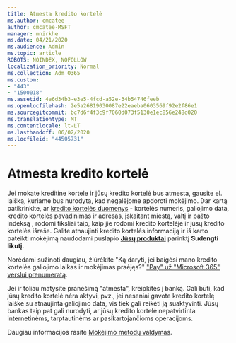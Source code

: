 ```yaml
---
title: Atmesta kredito kortelė
ms.author: cmcatee
author: cmcatee-MSFT
manager: mnirkhe
ms.date: 04/21/2020
ms.audience: Admin
ms.topic: article
ROBOTS: NOINDEX, NOFOLLOW
localization_priority: Normal
ms.collection: Adm_O365
ms.custom:
- "443"
- "1500018"
ms.assetid: 4e6d34b3-e3e5-4fcd-a52e-34b54746feeb
ms.openlocfilehash: 2e5a26819030087e22eaeba0603569f92e2f86e1
ms.sourcegitcommit: bc7d6f4f3c9f7060d073f5130e1ec856e248d020
ms.translationtype: MT
ms.contentlocale: lt-LT
ms.lasthandoff: 06/02/2020
ms.locfileid: "44505731"
---
```

# <a name="declined-credit-card"></a>Atmesta kredito kortelė

Jei mokate kreditine kortele ir jūsų kredito kortelė bus atmesta, gausite el. laišką, kuriame bus nurodyta, kad negalėjome apdoroti mokėjimo. Dar kartą patikrinkite, ar [kredito kortelės duomenys](https://go.microsoft.com/fwlink/p/?linkid=842054) - kortelės numeris, galiojimo data, kredito kortelės pavadinimas ir adresas, įskaitant miestą, valtį ir pašto indeksą , rodomi tiksliai taip, kaip jie rodomi kredito kortelėje ir jūsų kredito kortelės išraše. Galite atnaujinti kredito kortelės informaciją ir iš karto pateikti mokėjimą naudodami puslapio **[Jūsų produktai](https://go.microsoft.com/fwlink/p/?linkid=842054)** parinktį **Sudengti likutį.** 

Norėdami sužinoti daugiau, žiūrėkite "Ką daryti, jei baigėsi mano kredito kortelės galiojimo laikas ir mokėjimas praėjęs?" ["Pay" už "Microsoft 365" verslui prenumeratą](https://docs.microsoft.com/microsoft-365/commerce/billing-and-payments/pay-for-your-subscription#what-if-my-credit-card-was-declined-and-my-payment-is-past-due).
  
Jei ir toliau matysite pranešimą "atmesta", kreipkitės į banką. Gali būti, kad jūsų kredito kortelė nėra aktyvi, pvz., jei neseniai gavote kredito kortelę laiške su atnaujinta galiojimo data, vis tiek gali reikėti ją suaktyvinti. Jūsų bankas taip pat gali nurodyti, ar jūsų kredito kortelė nepatvirtinta internetinėms, tarptautinėms ar pasikartojančioms operacijoms.
  
Daugiau informacijos rasite [Mokėjimo metodų valdymas](https://docs.microsoft.com/microsoft-365/commerce/billing-and-payments/manage-payment-methods).